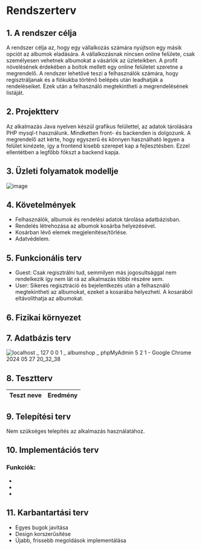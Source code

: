 # Rendszerterv

## 1. A rendszer célja
A rendszer célja az, hogy egy vállalkozás számára nyújtson egy másik opciót az albumok eladására. A vállalkozásnak nincsen online felülete, csak személyesen vehetnek albumokat a vásárlók az üzleteikben. A profit növelésének érdekében a boltok mellett egy online felületet szeretne a megrendelő. A rendszer lehetővé teszi a felhasználók számára, hogy regisztráljanak és a fiókukba történő belépés után leadhatják a rendeléseiket. Ezek után a felhasználó megtekintheti a megrendelésének listáját.

## 2. Projektterv
Az alkalmazás Java nyelven készül grafikus felülettel, az adatok tárolására PHP mysql-t használunk. Mindketten front- és backenden is dolgozunk.
A megrendelő azt kérte, hogy egyszerű és könnyen használható legyen a felület kinézete, így a frontend kisebb szerepet kap a fejlesztésben.
Ezzel ellentétben a legfőbb fókszt a backend kapja.

## 3. Üzleti folyamatok modellje
![image](https://github.com/Vanessza02/Progtech/assets/78543866/1b3acdeb-4de3-4daf-94fc-502548e51634)


## 4. Követelmények
 - Felhasználók, albumok és rendelési adatok tárolása adatbázisban.
 - Rendelés létrehozása az albumok kosárba helyezésével.
 - Kosárban lévő elemek megjelenítése/törlése.
 - Adatvédelem.

## 5. Funkcionális terv
 - Guest: Csak regisztrálni tud, semmilyen más jogosultsággal nem rendelkezik így nem lát rá az alkalmazás többi részére sem.
 - User: Sikeres regisztráció és bejelentkezés után a felhasználó megtekintheti az albumokat, ezeket a kosarába helyezheti. A kosarából eltávolíthatja az albumokat.

## 6. Fizikai környezet


## 7. Adatbázis terv

![localhost _ 127 0 0 1 _ albumshop _ phpMyAdmin 5 2 1 - Google Chrome 2024  05  27  20_32_38](https://github.com/Vanessza02/Progtech/assets/114110363/588add08-dc4e-4265-b7a3-ae1c92302461)


## 8. Tesztterv 



| Teszt neve                          | Eredmény       |
|-------------------------------------|----------------|


## 9. Telepítési terv
Nem szükséges telepítés az alkalmazás használatához.

## 10. Implementációs terv


### Funkciók:
- 
- 
- 

## 11. Karbantartási terv
- Egyes bugok javítása
- Design korszerűsítése
- Újabb, frissebb megoldások implementálása
